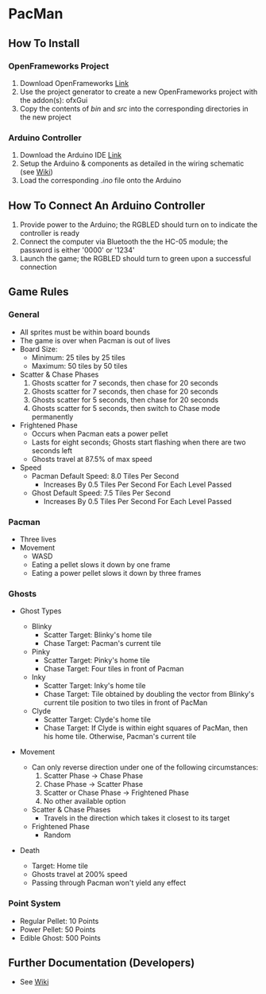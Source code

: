 # PacMan
## How To Install
### OpenFrameworks Project
1. Download OpenFrameworks [Link](https://openframeworks.cc/download/)
2. Use the project generator to create a new OpenFrameworks project with the addon(s): ofxGui
3. Copy the contents of *bin* and *src* into the corresponding directories in the new project

### Arduino Controller
1. Download the Arduino IDE [Link](https://www.arduino.cc/en/Main/Software)
2. Setup the Arduino & components as detailed in the wiring schematic (see [Wiki](https://github.com/uiuc-fa18-cs126/finalproject-Jonathan-Xue/wiki))
3. Load the corresponding *.ino* file onto the Arduino

## How To Connect An Arduino Controller
1. Provide power to the Arduino; the RGBLED should turn on to indicate the controller is ready
2. Connect the computer via Bluetooth the the HC-05 module; the password is either '0000' or '1234'
3. Launch the game; the RGBLED should turn to green upon a successful connection

## Game Rules
### General
* All sprites must be within board bounds
* The game is over when Pacman is out of lives
* Board Size:
    * Minimum: 25 tiles by 25 tiles
    * Maximum: 50 tiles by 50 tiles
* Scatter & Chase Phases
    1. Ghosts scatter for 7 seconds, then chase for 20 seconds
    2. Ghosts scatter for 7 seconds, then chase for 20 seconds
    3. Ghosts scatter for 5 seconds, then chase for 20 seconds
    4. Ghosts scatter for 5 seconds, then switch to Chase mode permanently
* Frightened Phase
    * Occurs when Pacman eats a power pellet
    * Lasts for eight seconds; Ghosts start flashing when there are two seconds left
    * Ghosts travel at 87.5% of max speed
* Speed
    * Pacman Default Speed: 8.0 Tiles Per Second
        * Increases By 0.5 Tiles Per Second For Each Level Passed
    * Ghost Default Speed: 7.5 Tiles Per Second
        * Increases By 0.5 Tiles Per Second For Each Level Passed

### Pacman
* Three lives
* Movement
    * WASD
    * Eating a pellet slows it down by one frame
    * Eating a power pellet slows it down by three frames

### Ghosts
* Ghost Types
    * Blinky
        * Scatter Target: Blinky's home tile
        * Chase Target: Pacman's current tile
    * Pinky
        * Scatter Target: Pinky's home tile
        * Chase Target: Four tiles in front of Pacman
    * Inky
        * Scatter Target: Inky's home tile
        * Chase Target: Tile obtained by doubling the vector from Blinky's current tile position to two tiles in front of PacMan
    * Clyde
        * Scatter Target: Clyde's home tile
        * Chase Target: If Clyde is within eight squares of PacMan, then his home tile. Otherwise, Pacman's current tile

* Movement
    * Can only reverse direction under one of the following circumstances:
        1. Scatter Phase -> Chase Phase
        2. Chase Phase -> Scatter Phase
        3. Scatter or Chase Phase -> Frightened Phase
        4. No other available option
    * Scatter & Chase Phases
        * Travels in the direction which takes it closest to its target
    * Frightened Phase
        * Random

* Death
    * Target: Home tile
    * Ghosts travel at 200% speed
    * Passing through Pacman won't yield any effect

### Point System
* Regular Pellet: 10 Points
* Power Pellet: 50 Points
* Edible Ghost: 500 Points

## Further Documentation (Developers)
* See [Wiki](https://github.com/uiuc-fa18-cs126/finalproject-Jonathan-Xue/wiki)
